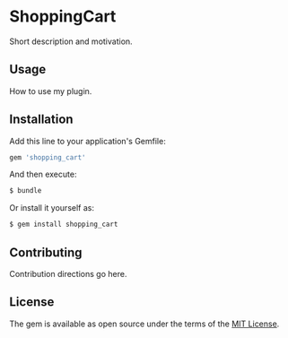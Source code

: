 # ShoppingCart
Short description and motivation.

## Usage
How to use my plugin.

## Installation
Add this line to your application's Gemfile:

```ruby
gem 'shopping_cart'
```

And then execute:
```bash
$ bundle
```

Or install it yourself as:
```bash
$ gem install shopping_cart
```

## Contributing
Contribution directions go here.

## License
The gem is available as open source under the terms of the [MIT License](https://opensource.org/licenses/MIT).

